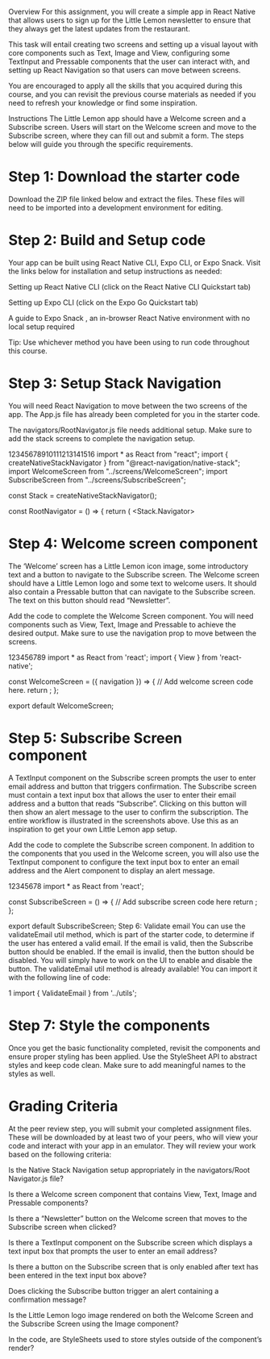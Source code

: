 Overview
For this assignment, you will create a simple app in React Native that allows users to sign up for the Little Lemon newsletter to ensure that they always get the latest updates from the restaurant.

This task will entail creating two screens and setting up a visual layout with core components such as Text, Image and View, configuring some TextInput and Pressable components that the user can interact with, and setting up React Navigation so that users can move between screens.

You are encouraged to apply all the skills that you acquired during this course, and you can revisit the previous course materials as needed if you need to refresh your knowledge or find some inspiration.

Instructions
The Little Lemon app should have a Welcome screen and a Subscribe screen. Users will start on the Welcome screen and move to the Subscribe screen, where they can fill out and submit a form. The steps below will guide you through the specific requirements.

# Step 1: Download the starter code
Download the ZIP file linked below and extract the files. These files will need to be imported into a development environment for editing.

# Step 2: Build and Setup code
Your app can be built using React Native CLI, Expo CLI, or Expo Snack. Visit the links below for installation and setup instructions as needed:

Setting up React Native CLI
 (click on the React Native CLI Quickstart tab)

Setting up Expo CLI
 (click on the Expo Go Quickstart tab)

A guide to Expo Snack
, an in-browser React Native environment with no local setup required

Tip: Use whichever method you have been using to run code throughout this course.

# Step 3: Setup Stack Navigation
You will need React Navigation to move between the two screens of the app. The App.js file has already been completed for you in the starter code.

The navigators/RootNavigator.js file needs additional setup. Make sure to add the stack screens to complete the navigation setup.

12345678910111213141516
import * as React from "react";
import { createNativeStackNavigator } from "@react-navigation/native-stack";
import WelcomeScreen from "../screens/WelcomeScreen";
import SubscribeScreen from "../screens/SubscribeScreen";

const Stack = createNativeStackNavigator();

const RootNavigator = () => {
  return (
    <Stack.Navigator>

# Step 4: Welcome screen component
The ‘Welcome’ screen has a Little Lemon icon image, some introductory text and a button to navigate to the Subscribe screen.
The Welcome screen should have a Little Lemon logo and some text to welcome users. It should also contain a Pressable button that can navigate to the Subscribe screen. The text on this button should read “Newsletter”.

Add the code to complete the Welcome Screen component. You will need components such as View, Text, Image and Pressable to achieve the desired output. Make sure to use the navigation prop to move between the screens.

123456789
import * as React from 'react';
import { View } from 'react-native';

const WelcomeScreen = ({ navigation }) => {
  // Add welcome screen code here.
  return <View></View>;
};

export default WelcomeScreen;
# Step 5: Subscribe Screen component
A TextInput component on the Subscribe screen prompts the user to enter email address and button that triggers confirmation.
The Subscribe screen must contain a text input box that allows the user to enter their email address and a button that reads “Subscribe”. Clicking on this button will then show an alert message to the user to confirm the subscription. The entire workflow is illustrated in the screenshots above. Use this as an inspiration to get your own Little Lemon app setup.

Add the code to complete the Subscribe screen component. In addition to the components that you used in the Welcome screen, you will also use the TextInput component to configure the text input box to enter an email address and the Alert component to display an alert message.

12345678
import * as React from 'react';

const SubscribeScreen = () => {
  // Add subscribe screen code here
  return <View></View>;
};

export default SubscribeScreen;
Step 6: Validate email
You can use the validateEmail util method, which is part of the starter code, to determine if the user has entered a valid email. If the email is valid, then the Subscribe button should be enabled. If the email is invalid, then the button should be disabled. You will simply have to work on the UI to enable and disable the button. The validateEmail util method is already available! You can import it with the following line of code:

1
import { ValidateEmail } from '../utils';
# Step 7: Style the components
Once you get the basic functionality completed, revisit the components and ensure proper styling has been applied. Use the StyleSheet API to abstract styles and keep code clean. Make sure to add meaningful names to the styles as well.

# Grading Criteria
At the peer review step, you will submit your completed assignment files. These will be downloaded by at least two of your peers, who will view your code and interact with your app in an emulator. They will review your work based on the following criteria:

Is the Native Stack Navigation setup appropriately in the navigators/Root Navigator.js file?

Is there a Welcome screen component that contains View, Text, Image and Pressable components?

Is there a “Newsletter” button on the Welcome screen that moves to the Subscribe screen when clicked?

Is there a TextInput component on the Subscribe screen which displays a text input box that prompts the user to enter an email address?

Is there a button on the Subscribe screen that is only enabled after text has been entered in the text input box above?

Does clicking the Subscribe button trigger an alert containing a confirmation message?

Is the Little Lemon logo image rendered on both the Welcome Screen and the Subscribe Screen using the Image component?

In the code, are StyleSheets used to store styles outside of the component’s render?
